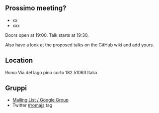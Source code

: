 ## Prossimo meeting?

- xx
- xxx

Doors open at 19:00. Talk starts at 19:30.

Also have a look at the proposed talks on the GitHub wiki and add yours.

## Location

Roma
Via del lago pino corto 182 
51063 Italia

## Gruppi

- [Mailing List / Google Group](https://groups.google.com/group/romajs)
- Twitter [#romajs](http://twitter.com/search?q=%23romajs) tag
